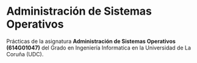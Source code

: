 # Administración de Sistemas Operativos

Prácticas de la asignatura **Administración de Sistemas Operativos (614G01047)** del Grado en Ingeniería Informatica en la Universidad de La Coruña (UDC).